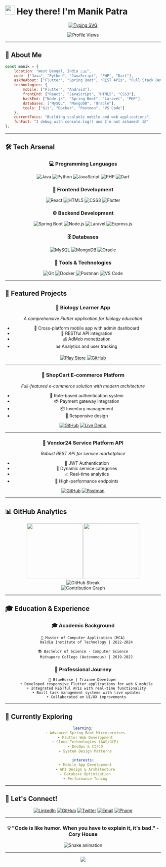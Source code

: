 # <img src="https://raw.githubusercontent.com/MartinHeinz/MartinHeinz/master/wave.gif" width="30px" height="30px" /> Hey there! I'm Manik Patra

<div align="center">
  
  [![Typing SVG](https://readme-typing-svg.herokuapp.com?font=Fira+Code&pause=1000&color=00D9FF&center=true&vCenter=true&width=435&lines=Full+Stack+Developer;Flutter+Enthusiast;REST+API+Specialist;Problem+Solver;Code+Craftsman)](https://git.io/typing-svg)
  
</div>

<p align="center">
  <img src="https://komarev.com/ghpvc/?username=yourusername&label=Profile%20views&color=0e75b6&style=flat" alt="Profile Views" />
</p>

---

## 🚀 About Me

```javascript
const manik = {
    location: "West Bengal, India 🇮🇳",
    code: ["Java", "Python", "JavaScript", "PHP", "Dart"],
    askMeAbout: ["Flutter", "Spring Boot", "REST APIs", "Full Stack Development"],
    technologies: {
        mobile: ["Flutter", "Android"],
        frontEnd: ["React", "JavaScript", "HTML5", "CSS3"],
        backEnd: ["Node.js", "Spring Boot", "Laravel", "PHP"],
        databases: ["MySQL", "MongoDB", "Oracle"],
        tools: ["Git", "Docker", "Postman", "VS Code"]
    },
    currentFocus: "Building scalable mobile and web applications",
    funFact: "I debug with console.log() and I'm not ashamed! 😄"
};
```

---

## 🛠️ Tech Arsenal

<div align="center">

### 💻 Programming Languages
![Java](https://img.shields.io/badge/Java-ED8B00?style=for-the-badge&logo=openjdk&logoColor=white)
![Python](https://img.shields.io/badge/Python-3776AB?style=for-the-badge&logo=python&logoColor=white)
![JavaScript](https://img.shields.io/badge/JavaScript-F7DF1E?style=for-the-badge&logo=javascript&logoColor=black)
![PHP](https://img.shields.io/badge/PHP-777BB4?style=for-the-badge&logo=php&logoColor=white)
![Dart](https://img.shields.io/badge/Dart-0175C2?style=for-the-badge&logo=dart&logoColor=white)

### 🎨 Frontend Development
![React](https://img.shields.io/badge/React-20232A?style=for-the-badge&logo=react&logoColor=61DAFB)
![HTML5](https://img.shields.io/badge/HTML5-E34F26?style=for-the-badge&logo=html5&logoColor=white)
![CSS3](https://img.shields.io/badge/CSS3-1572B6?style=for-the-badge&logo=css3&logoColor=white)
![Flutter](https://img.shields.io/badge/Flutter-02569B?style=for-the-badge&logo=flutter&logoColor=white)

### ⚙️ Backend Development
![Spring Boot](https://img.shields.io/badge/Spring_Boot-6DB33F?style=for-the-badge&logo=spring-boot&logoColor=white)
![Node.js](https://img.shields.io/badge/Node.js-339933?style=for-the-badge&logo=nodedotjs&logoColor=white)
![Laravel](https://img.shields.io/badge/Laravel-FF2D20?style=for-the-badge&logo=laravel&logoColor=white)
![Express.js](https://img.shields.io/badge/Express.js-404D59?style=for-the-badge)

### 🗄️ Databases
![MySQL](https://img.shields.io/badge/MySQL-005C84?style=for-the-badge&logo=mysql&logoColor=white)
![MongoDB](https://img.shields.io/badge/MongoDB-4EA94B?style=for-the-badge&logo=mongodb&logoColor=white)
![Oracle](https://img.shields.io/badge/Oracle-F80000?style=for-the-badge&logo=oracle&logoColor=white)

### 🔧 Tools & Technologies
![Git](https://img.shields.io/badge/GIT-E44C30?style=for-the-badge&logo=git&logoColor=white)
![Docker](https://img.shields.io/badge/Docker-2496ED?style=for-the-badge&logo=docker&logoColor=white)
![Postman](https://img.shields.io/badge/Postman-FF6C37?style=for-the-badge&logo=postman&logoColor=white)
![VS Code](https://img.shields.io/badge/Visual_Studio_Code-0078D4?style=for-the-badge&logo=visual%20studio%20code&logoColor=white)

</div>

---

## 🎯 Featured Projects

<div align="center">

### 🧬 Biology Learner App
*A comprehensive Flutter application for biology education*
- 📱 Cross-platform mobile app with admin dashboard
- 🔄 RESTful API integration
- 💰 AdMob monetization
- 📊 Analytics and user tracking

[![Play Store](https://img.shields.io/badge/Google_Play-414141?style=for-the-badge&logo=google-play&logoColor=white)](https://play.google.com/store/apps/details?id=your.app.id)
[![GitHub](https://img.shields.io/badge/Source_Code-181717?style=for-the-badge&logo=github)](https://github.com/yourusername/biology-learner)

---

### 🛒 ShopCart E-commerce Platform
*Full-featured e-commerce solution with modern architecture*
- 🔐 Role-based authentication system
- 💳 Payment gateway integration
- 📦 Inventory management
- 📱 Responsive design

[![GitHub](https://img.shields.io/badge/View_Project-181717?style=for-the-badge&logo=github)](https://github.com/yourusername/shopcart)
[![Live Demo](https://img.shields.io/badge/Live_Demo-00C7B7?style=for-the-badge&logo=netlify&logoColor=white)](https://your-demo-link.com)

---

### 🔧 Vendor24 Service Platform API
*Robust REST API for service marketplace*
- 🔐 JWT Authentication
- 📂 Dynamic service categories
- 📈 Real-time analytics
- 🚀 High-performance endpoints

[![GitHub](https://img.shields.io/badge/API_Docs-181717?style=for-the-badge&logo=github)](https://github.com/yourusername/vendor24)
[![Postman](https://img.shields.io/badge/API_Collection-FF6C37?style=for-the-badge&logo=postman&logoColor=white)](https://documenter.getpostman.com/view/your-collection)

</div>

---

## 📊 GitHub Analytics

<div align="center">
  <img height="180em" src="https://github-readme-stats.vercel.app/api?username=yourusername&show_icons=true&theme=tokyonight&include_all_commits=true&count_private=true"/>
  <img height="180em" src="https://github-readme-stats.vercel.app/api/top-langs/?username=yourusername&layout=compact&langs_count=8&theme=tokyonight"/>
</div>

<div align="center">
  <img src="https://github-readme-streak-stats.herokuapp.com/?user=yourusername&theme=tokyonight" alt="GitHub Streak" />
</div>

<div align="center">
  <img src="https://github-readme-activity-graph.vercel.app/graph?username=yourusername&theme=tokyo-night&hide_border=true" alt="Contribution Graph" />
</div>

---

## 🎓 Education & Experience

<div align="center">

### 🎓 Academic Background
```
📖 Master of Computer Application (MCA)
   Haldia Institute of Technology | 2022-2024
   
📚 Bachelor of Science - Computer Science
   Midnapore College (Autonomous) | 2019-2022
```

### 💼 Professional Journey
```
🏢 BlueHorse | Trainee Developer
   • Developed responsive Flutter applications for web & mobile
   • Integrated RESTful APIs with real-time functionality
   • Built task management systems with live updates
   • Collaborated on UI/UX improvements
```

</div>

---

## 🌱 Currently Exploring

<div align="center">

```yaml
learning:
  - Advanced Spring Boot Microservices
  - Flutter Web Development
  - Cloud Technologies (AWS/GCP)
  - DevOps & CI/CD
  - System Design Patterns

interests:
  - Mobile App Development
  - API Design & Architecture
  - Database Optimization
  - Performance Tuning
```

</div>

---

## 🤝 Let's Connect!

<div align="center">

[![LinkedIn](https://img.shields.io/badge/LinkedIn-0077B5?style=for-the-badge&logo=linkedin&logoColor=white)](https://linkedin.com/in/yourprofile)
[![GitHub](https://img.shields.io/badge/GitHub-100000?style=for-the-badge&logo=github&logoColor=white)](https://github.com/yourusername)
[![Twitter](https://img.shields.io/badge/Twitter-1DA1F2?style=for-the-badge&logo=twitter&logoColor=white)](https://twitter.com/yourhandle)
[![Email](https://img.shields.io/badge/Email-D14836?style=for-the-badge&logo=gmail&logoColor=white)](mailto:manikpatra409@gmail.com)
[![Phone](https://img.shields.io/badge/Phone-25D366?style=for-the-badge&logo=whatsapp&logoColor=white)](tel:+918918327205)

</div>

---

<div align="center">
  
### 💡 "Code is like humor. When you have to explain it, it's bad." - Cory House

![Snake animation](https://github.com/yourusername/yourusername/blob/output/github-contribution-grid-snake.svg)

</div>

---

<div align="center">
  <img src="https://capsule-render.vercel.app/api?type=waving&color=gradient&height=100&section=footer"/>
</div>